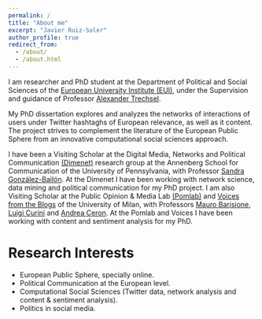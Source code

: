 ```yaml
---
permalink: /
title: "About me"
excerpt: "Javier Ruiz-Soler"
author_profile: true
redirect_from: 
  - /about/
  - /about.html
---
```


I am researcher and PhD student at the Department of Political and Social Sciences of the [European University Institute (EUI)](http://eui.eu), under the Supervision and guidance of Professor [Alexander Trechsel](https://www.unilu.ch/en/faculties/faculty-of-humanities-and-social-sciences/institutes-departements-and-research-centres/department-of-political-science/staff/prof-dr-alexander-trechsel/). 

My PhD dissertation explores and analyzes the networks of interactions of users under Twitter hashtaghs of European relevance, as well as it content. The project strives to complement the literature of the European Public Sphere from an innovative computational social sciences approach.

I have been a Visiting Scholar at the Digital Media, Networks and Political Communication [(Dimenet)](http://http://dimenet.asc.upenn.edu) research group at the Annenberg School for Communication of the University of Pennsylvania, with Professor [Sandra González-Bailón](https://www.asc.upenn.edu/node/648). At the Dimenet I have been working with network science, data mining and political communication for my PhD project.
I am also Visiting Scholar at the Public Opinion & Media Lab [(Pomlab)](http://www.pomlab.unimi.it) and [Voices from the Blogs](https://www.voices-int.com/?language=en) of the University of Milan, with Professors [Mauro Barisione](http://users2.unimi.it/barisione/), [Luigi Curini](http://www.luigicurini.com) and [Andrea Ceron](https://andreaceron.com). At the Pomlab and Voices I have been working with content and sentiment analysis for my PhD.


Research Interests
======
- European Public Sphere, specially online.
- Political Communication at the European level.
- Computational Social Sciences (Twitter data, network analysis and content & sentiment analysis).
- Politics in social media.


